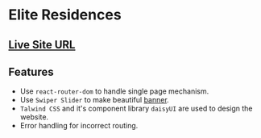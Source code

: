 # Elite Residences

## [Live Site URL](http://localhost:5173/)

## Features

- Use `react-router-dom` to handle single page mechanism.
- Use `Swiper Slider` to make beautiful [banner](https://swiperjs.com/get-started).
- `Talwind CSS` and it's component library `daisyUI` are used to design the website.
- Error handling for incorrect routing.


